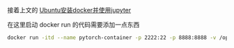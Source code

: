 接着上文的 [Ubuntu安装docker并使用jupyter](Ubuntu安装docker并使用jupyter.md)

在这里启动 docker run 的代码需要添加一点东西

```bash
docker run -itd --name pytorch-container -p 2222:22 -p 8888:8888 -v /opt/pytorch-container:/workdir -w /workdir summit4you/pytorch:1.8.2-cpu-wx-lts sh -c "tmux new -s mysession && jupyter notebook --ip=0.0.0.0 --no-browser"
```